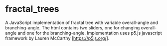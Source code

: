 # fractal_trees

A JavaScript implementation of fractal tree with variable overall-angle and branching-angle. The html contains two sliders, one for changing overall-angle and one for the branching-angle. 
Implementation uses p5.js javascript framework by Lauren McCarthy [https://p5js.org/].
